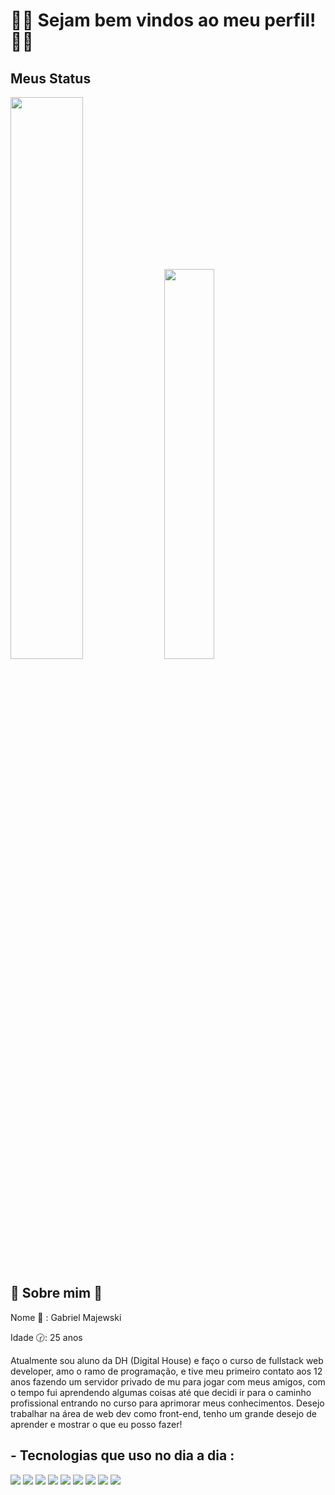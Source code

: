 <div>
  <h1> 🙋‍♂️ Sejam bem vindos ao meu perfil! 🙋‍♂️ </h1>
</div>

<div>
  <h2> Meus Status </h2>
  <img width='48%' aling='left' src='https://github-readme-stats.vercel.app/api?username=rekiell&show_icons=true&theme=radical'/>
  <img width='40%' aling='right'  src='https://github-readme-stats.vercel.app/api/top-langs/?username=rekiell&layout=compact'/>
</div>

<div>
  <h2> 🎈 Sobre mim 🎈 </h2>
    <p>
      Nome 📱 : Gabriel Majewski 
    </p>
    <p>
      Idade 🕝: 25 anos
    </p>  
   <p> 
      Atualmente sou aluno da DH (Digital House) e faço o curso de fullstack web developer, amo o ramo de programação, e tive meu primeiro contato aos 12 anos fazendo um       servidor privado de mu para jogar com meus amigos, com o tempo fui aprendendo algumas coisas até que decidi ir para o caminho profissional entrando no curso para         aprimorar meus conhecimentos. Desejo trabalhar na área de web dev como front-end, tenho um grande desejo de aprender e mostrar o que eu posso fazer! 
  </p>
</div>

<div>
  <h2> - Tecnologias que uso no dia a dia : </h2>
  
  <img src='https://img.shields.io/badge/HTML5-E34F26?style=for-the-badge&logo=html5&logoColor=white'/>
  <img src='https://img.shields.io/badge/CSS3-1572B6?style=for-the-badge&logo=css3&logoColor=white'/>      
  <img src='https://img.shields.io/badge/JavaScript-F7DF1E?style=for-the-badge&logo=javascript&logoColor=black'/> 
  <img src='https://img.shields.io/badge/MySQL-005C84?style=for-the-badge&logo=mysql&logoColor=white'/>
  <img src='https://img.shields.io/badge/GIT-E44C30?style=for-the-badge&logo=git&logoColor=white'/> 
  <img src='https://img.shields.io/badge/Node.js-43853D?style=for-the-badge&logo=node.js&logoColor=white'/>
  <img src='https://img.shields.io/badge/React-20232A?style=for-the-badge&logo=react&logoColor=61DAFB'/>
  <img src='https://img.shields.io/badge/Sass-CC6699?style=for-the-badge&logo=sass&logoColor=white'/>
  <img src='https://img.shields.io/badge/Handlebars.js-f0772b?style=for-the-badge&logo=handlebarsdotjs&logoColor=black'/>
</div>
